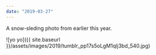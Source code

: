 ```yaml
---
date: "2019-03-27"
---
```


A snow-sleding photo from earlier this year.

![yo yo]({{ site.baseurl }}/assets/images/2019/tumblr_pp17s5oLgM1qlj3bd_540.jpg)
